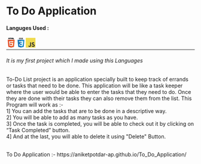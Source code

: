 # To Do Application

#### Languges Used : 

<img align="left" alt="HTML5" width="26px" src="https://raw.githubusercontent.com/github/explore/80688e429a7d4ef2fca1e82350fe8e3517d3494d/topics/html/html.png" />
<img align="left" alt="CSS3" width="26px" src="https://raw.githubusercontent.com/github/explore/80688e429a7d4ef2fca1e82350fe8e3517d3494d/topics/css/css.png" />
<img align="left" alt="JavaScript" width="26px" src="https://raw.githubusercontent.com/github/explore/80688e429a7d4ef2fca1e82350fe8e3517d3494d/topics/javascript/javascript.png"/>

<br><hr>

###### It is my first project which I made using this Languages


To-Do List project is an application specially built to keep track of errands or tasks that need to be done. 
This application will be like a task keeper where the user would be able to enter the tasks that they need to do.
Once they are done with their tasks they can also remove them from the list. This Program will work as :- <br>
1] You can add the tasks that are to be done in a descriptive way.<br>
2] You will be able to add as many tasks as you have.<br>
3] Once the task is completed, you will be able to check out it by clicking on “Task Completed” button.<br>
4] And at the last, you will able to delete it using "Delete" Button.
 
 <br>
To Do Application :- https://aniketpotdar-ap.github.io/To_Do_Application/

